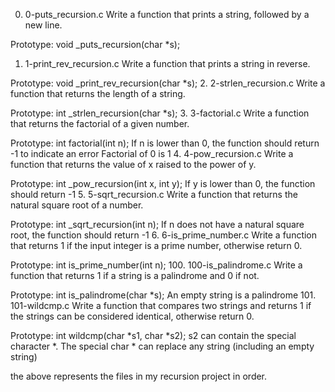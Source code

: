 0. 0-puts_recursion.c
Write a function that prints a string, followed by a new line.

Prototype: void _puts_recursion(char *s);
1. 1-print_rev_recursion.c
Write a function that prints a string in reverse.

Prototype: void _print_rev_recursion(char *s);
2. 2-strlen_recursion.c
Write a function that returns the length of a string.

Prototype: int _strlen_recursion(char *s);
3. 3-factorial.c
Write a function that returns the factorial of a given number.

Prototype: int factorial(int n);
If n is lower than 0, the function should return -1 to indicate an error
Factorial of 0 is 1
4. 4-pow_recursion.c
Write a function that returns the value of x raised to the power of y.

Prototype: int _pow_recursion(int x, int y);
If y is lower than 0, the function should return -1
5. 5-sqrt_recursion.c
Write a function that returns the natural square root of a number.

Prototype: int _sqrt_recursion(int n);
If n does not have a natural square root, the function should return -1
6. 6-is_prime_number.c
Write a function that returns 1 if the input integer is a prime number, otherwise return 0.

Prototype: int is_prime_number(int n);
100. 100-is_palindrome.c
Write a function that returns 1 if a string is a palindrome and 0 if not.

Prototype: int is_palindrome(char *s);
An empty string is a palindrome
101. 101-wildcmp.c
Write a function that compares two strings and returns 1 if the strings can be considered identical, otherwise return 0.

Prototype: int wildcmp(char *s1, char *s2);
s2 can contain the special character *.
The special char * can replace any string (including an empty string)

the above represents the files in my recursion project in order. 
